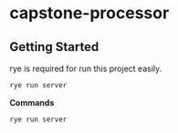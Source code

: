 # capstone-processor

## Getting Started
rye is required for run this project easily.
```sh
rye run server
```


**Commands**

```sh
rye run server
```
